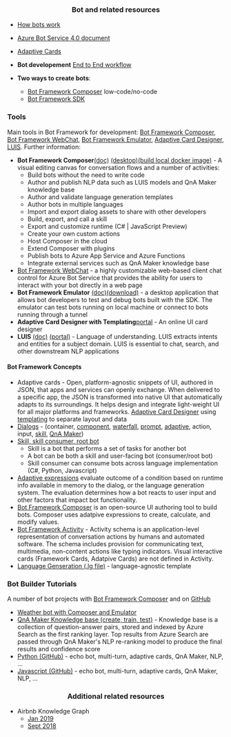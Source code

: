 ### <center> Bot and related resources </center>

* [How bots work](https://docs.microsoft.com/en-us/azure/bot-service/bot-builder-basics?view=azure-bot-service-4.0)
* [Azure Bot Service 4.0 document](https://docs.microsoft.com/en-us/azure/bot-service/?view=azure-bot-service-4.0
)
* [Adaptive Cards](adaptivecards.io)
* **Bot developement** [End to End workflow](https://docs.microsoft.com/en-us/azure/bot-service/bot-service-overview-introduction?view=azure-bot-service-4.0#building-a-bot)[](https://docs.microsoft.com/en-us/azure/bot-service/media/bot-service-overview.png?view=azure-bot-service-4.0)

* **Two ways to create bots**:
  - [Bot Framework Composer](https://docs.microsoft.com/en-us/composer/introduction) low-code/no-code
  - [Bot Framework SDK](https://docs.microsoft.com/en-us/azure/bot-service/index-bf-sdk?view=azure-bot-service-4.0)
  
### Tools
Main tools in Bot Framework for development: <a href="https://docs.microsoft.com/en-us/composer/introduction" target="_blank">Bot Framework Composer</a>, <a href="https://github.com/microsoft/BotFramework-WebChat/blob/master/README.md" target="_blank">Bot Framework WebChat</a>, <a href="https://github.com/Microsoft/BotFramework-Emulator#readme" target=_blank>Bot Framework Emulator</a>, <a href="https://adaptivecards.io/designer/" target=_blank>Adaptive Card Designer</a>, <a href="https://luis.ai">LUIS</a>. Further information:
  * **Bot Framework Composer**[(doc)](https://docs.microsoft.com/en-us/composer/introduction) [(desktop)](https://github.com/microsoft/BotFramework-Composer#get-started)[(build local docker image)](https://github.com/microsoft/BotFramework-Composer#build-composer-locally) - A visual editing canvas for conversation flows and a number of activities:
    * Build bots without the need to write code
    * Author and publish NLP data such as LUIS models and QnA Maker knowledge base
    * Author and validate language generation templates
    * Author bots in multiple languages
    * Import and export dialog assets to share with other developers
    * Build, export, and call a skill
    * Export and customize runtime (C# | JavaScript Preview)
    * Create your own custom actions
    * Host Composer in the cloud
    * Extend Composer with plugins
    * Publish bots to Azure App Service and Azure Functions
    * Integrate external services such as QnA Maker knowledge base
  * [Bot Framework WebChat](https://github.com/microsoft/BotFramework-WebChat/blob/master/README.md) -  a highly customizable web-based client chat control for Azure Bot Service that provides the ability for users to interact with your bot directly in a web page
  * **Bot Framework Emulator** [(doc)](https://github.com/Microsoft/BotFramework-Emulator/wiki)[(download)](https://github.com/Microsoft/BotFramework-Emulator#download) - a desktop application that allows bot developers to test and debug bots built with the SDK. The emulator can test bots running on local machine or connect to bots running through a tunnel
  * **Adaptive Card Designer with Templating**[portal](https://adaptivecards.io/designer/) - An online UI card designer 
  * **LUIS** [(doc)](https://docs.microsoft.com/en-us/azure/cognitive-services/luis/what-is-luis) [(portal)](https://luis.ai) - Language of understanding. LUIS extracts intents and entities for a subject domain. LUIS is essential to chat, search, and other downstream NLP applications
#### Bot Framework Concepts
* Adaptive cards - Open, platform-agnostic snippets of UI, authored in JSON, that apps and services can openly exchange. When delivered to a specific app, the JSON is transformed into native UI that automatically adapts to its surroundings. It helps design and integrate light-weight UI for all major platforms and frameworks. [Adaptive Card Designer](https://adaptivecards.io/designer/) using [templating](https://docs.microsoft.com/en-us/adaptive-cards/templating/#what-is-adaptive-cards-templating) to separate layout and data
* [Dialogs](https://docs.microsoft.com/en-us/azure/bot-service/bot-builder-concept-dialog?view=azure-bot-service-4.0)  - (container, [component](https://docs.microsoft.com/en-us/azure/bot-service/bot-builder-concept-dialog?view=azure-bot-service-4.0#component-dialogs), [waterfall](https://docs.microsoft.com/en-us/azure/bot-service/bot-builder-concept-waterfall-dialogs?view=azure-bot-service-4.0#waterfall-dialogs), [prompt](https://docs.microsoft.com/en-us/azure/bot-service/bot-builder-concept-waterfall-dialogs?view=azure-bot-service-4.0#prompts), [adaptive](https://docs.microsoft.com/en-us/azure/bot-service/bot-builder-concept-dialog?view=azure-bot-service-4.0#adaptive-dialogs), action, input, [skill](https://docs.microsoft.com/en-us/azure/bot-service/bot-builder-concept-dialog?view=azure-bot-service-4.0#skill-dialog), [QnA Maker](https://docs.microsoft.com/en-us/azure/bot-service/bot-builder-concept-dialog?view=azure-bot-service-4.0#qna-maker-dialog))
* [Skill, skill consumer, root bot](https://docs.microsoft.com/en-us/azure/bot-service/skills-conceptual?view=azure-bot-service-4.0)
  * Skill is a bot that performs a set of tasks for another bot 
  * A bot can be both a skill and user-facing bot (consumer/root bot) 
  * Skill consumer can consume bots across language implementation (C#, Python, Javascript)
* [Adaptive expressions](https://docs.microsoft.com/en-us/azure/bot-service/bot-builder-concept-adaptive-expressions?view=azure-bot-service-4.0) evaluate outcome of a condition based on runtime info available in memory to the dialog, or the language generation system. The evaluation determines how a bot reacts to user input and other factors that impact bot functionality.
* [Bot Framework Composer](https://docs.microsoft.com/en-us/azure/bot-service/bot-builder-concept-adaptive-expressions?view=azure-bot-service-4.0&tabs=arithmetic#bot-framework-composer) is an open-source UI authoring tool to build bots. Composer uses adatpive expressions to create, calculate, and modify values.
* [Bot Framework Activity](https://github.com/microsoft/botframework-sdk/blob/master/specs/botframework-activity/botframework-activity.md) - Activity schema is an application-level representation of conversation actions by humans and automated software. The schema includes provision for communicating text, multimedia, non-content actions like typing indicators. Visual interactive cards (Framework Cards, Adatpive Cards) are not defined in Activity.
* [Language Genseration (.lg file)](https://docs.microsoft.com/en-us/azure/bot-service/bot-builder-concept-language-generation?view=azure-bot-service-4.0) - language-agnostic template 

### Bot Builder Tutorials
A number of bot projects with [Bot Framework Composer](https://docs.microsoft.com/en-us/composer/tutorial/tutorial-introduction) and on [GitHub](https://github.com/microsoft/BotBuilder-Samples/blob/main/README.md)
* [Weather bot with Composer and Emulator](https://docs.microsoft.com/en-us/composer/tutorial/tutorial-introduction)
* [QnA Maker Knowledge base (create, train, test)](https://www.qnamaker.ai) - Knowledge base is a collection of question-answer pairs, stored and indexed by Azure Search as the first ranking layer. Top results from Azure Search are passed through QnA Maker's NLP re-ranking model to produce the final results and confidence score
* [Python (GitHub)](https://github.com/microsoft/BotBuilder-Samples/tree/main/samples/python) - echo bot, multi-turn, adaptive cards, QnA Maker, NLP, ...
* [Javascript (GitHub)](https://github.com/microsoft/BotBuilder-Samples/tree/main/samples/javascript_nodejs) - echo bot, multi-turn, adaptive cards, QnA Maker, NLP, ...

### <center> Additional related resources </center>
* Airbnb Knowledge Graph
   * [Jan 2019](https://medium.com/airbnb-engineering/contextualizing-airbnb-by-building-knowledge-graph-b7077e268d5a)
   * [Sept 2018](https://medium.com/airbnb-engineering/scaling-knowledge-access-and-retrieval-at-airbnb-665b6ba21e95)
